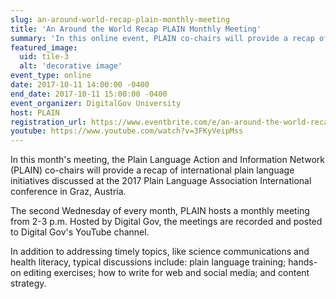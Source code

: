 ```yaml
---
slug: an-around-world-recap-plain-monthly-meeting
title: 'An Around the World Recap PLAIN Monthly Meeting'
summary: 'In this online event, PLAIN co-chairs will provide a recap of international plain language initiatives discussed at the 2017 Plain Language Association International conference in Graz, Austria'
featured_image:
  uid: tile-3
  alt: 'decorative image'
event_type: online
date: 2017-10-11 14:00:00 -0400
end_date: 2017-10-11 15:00:00 -0400
event_organizer: DigitalGov University
host: PLAIN
registration_url: https://www.eventbrite.com/e/an-around-the-world-recap-plain-monthly-meeting-registration-38539458558
youtube: https://www.youtube.com/watch?v=3FKyVeipMss
---
```


In this month's meeting, the Plain Language Action and Information Network (PLAIN) co-chairs will provide a recap of international plain language initiatives discussed at the 2017 Plain
Language Association International conference in Graz, Austria.

The second Wednesday of every month, PLAIN hosts a monthly meeting from 2-3 p.m. Hosted by Digital Gov, the meetings are recorded and posted to Digital Gov's YouTube channel.

In addition to addressing timely topics, like science communications and health literacy, typical discussions include: plain language training; hands-on editing exercises; how to write for web and social media; and content strategy.
